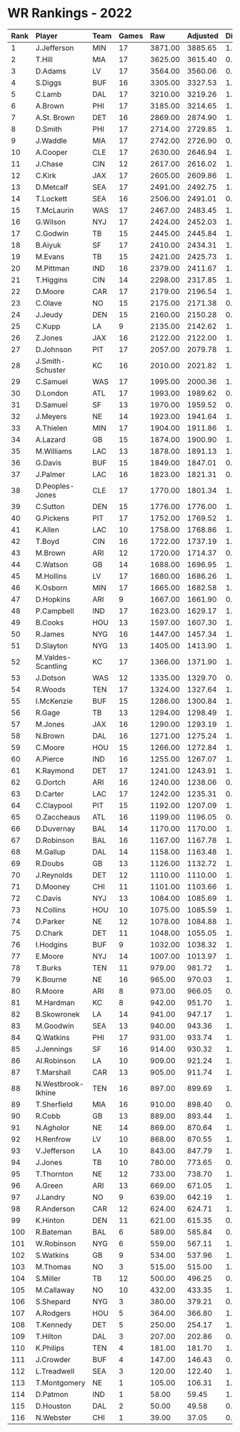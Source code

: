 # WR Rankings - 2022

| Rank | Player             | Team | Games | Raw     | Adjusted | Difficulty | Avg/Game | Typical | Consistency | Trend    |
| :----| :------------------| :----| :-----| :-------| :--------| :----------| :--------| :-------| :-----------| :--------|
| 1    | J.Jefferson        | MIN  | 17    | 3871.00 | 3885.65  | 1.004      | 227.71   | 227.00  | 8/0/9       | +179.9%  |
| 2    | T.Hill             | MIA  | 17    | 3625.00 | 3615.40  | 0.997      | 213.24   | 218.50  | 10/0/7      | +114.8%  |
| 3    | D.Adams            | LV   | 17    | 3564.00 | 3560.06  | 0.999      | 209.65   | 219.00  | 9/1/7       | +185.6%  |
| 4    | S.Diggs            | BUF  | 16    | 3305.00 | 3327.53  | 1.007      | 206.56   | 204.00  | 7/0/9       | +112.1%  |
| 5    | C.Lamb             | DAL  | 17    | 3210.00 | 3219.26  | 1.003      | 188.82   | 169.00  | 6/2/9       | +98.2%   |
| 6    | A.Brown            | PHI  | 17    | 3185.00 | 3214.65  | 1.009      | 187.35   | 176.00  | 8/3/6       | +101.2%  |
| 7    | A.St. Brown        | DET  | 16    | 2869.00 | 2874.90  | 1.002      | 179.31   | 180.50  | 10/1/5      | +124.2%  |
| 8    | D.Smith            | PHI  | 17    | 2714.00 | 2729.85  | 1.006      | 159.65   | 154.50  | 5/5/7       | +131.1%  |
| 9    | J.Waddle           | MIA  | 17    | 2742.00 | 2726.90  | 0.994      | 161.29   | 149.00  | 8/1/8       | +174.9%  |
| 10   | A.Cooper           | CLE  | 17    | 2630.00 | 2646.94  | 1.006      | 154.71   | 159.50  | 9/1/7       | +185.2%  |
| 11   | J.Chase            | CIN  | 12    | 2617.00 | 2616.02  | 1.000      | 218.08   | 234.00  | 7/1/4       | +85.1%   |
| 12   | C.Kirk             | JAX  | 17    | 2605.00 | 2609.86  | 1.002      | 153.24   | 152.00  | 8/0/9       | +153.6%  |
| 13   | D.Metcalf          | SEA  | 17    | 2491.00 | 2492.75  | 1.001      | 146.53   | 139.50  | 6/3/8       | +131.1%  |
| 14   | T.Lockett          | SEA  | 16    | 2506.00 | 2491.01  | 0.994      | 156.62   | 156.00  | 5/4/7       | +86.1%   |
| 15   | T.McLaurin         | WAS  | 17    | 2467.00 | 2483.45  | 1.007      | 145.12   | 144.50  | 9/1/7       | +76.9%   |
| 16   | G.Wilson           | NYJ  | 17    | 2424.00 | 2452.03  | 1.012      | 142.59   | 134.00  | 8/0/9       | +203.6%  |
| 17   | C.Godwin           | TB   | 15    | 2445.00 | 2445.84  | 1.000      | 163.00   | 159.50  | 7/3/5       | +61.6%   |
| 18   | B.Aiyuk            | SF   | 17    | 2410.00 | 2434.31  | 1.010      | 141.76   | 129.50  | 6/3/8       | +88.6%   |
| 19   | M.Evans            | TB   | 15    | 2421.00 | 2425.73  | 1.002      | 161.40   | 150.50  | 9/1/5       | +137.4%  |
| 20   | M.Pittman          | IND  | 16    | 2379.00 | 2411.67  | 1.014      | 148.69   | 161.00  | 10/2/4      | +102.3%  |
| 21   | T.Higgins          | CIN  | 14    | 2298.00 | 2317.85  | 1.009      | 164.14   | 185.50  | 9/0/5       | +102.8%  |
| 22   | D.Moore            | CAR  | 17    | 2179.00 | 2196.54  | 1.008      | 128.18   | 130.50  | 8/2/7       | +246.4%  |
| 23   | C.Olave            | NO   | 15    | 2175.00 | 2171.38  | 0.998      | 145.00   | 137.50  | 7/0/8       | +89.1%   |
| 24   | J.Jeudy            | DEN  | 15    | 2160.00 | 2150.28  | 0.996      | 144.00   | 147.00  | 7/1/7       | +180.9%  |
| 25   | C.Kupp             | LA   | 9     | 2135.00 | 2142.62  | 1.004      | 237.22   | 237.00  | 3/1/5       | INACTIVE |
| 26   | Z.Jones            | JAX  | 16    | 2122.00 | 2122.00  | 1.000      | 132.62   | 145.00  | 10/1/5      | +219.4%  |
| 27   | D.Johnson          | PIT  | 17    | 2057.00 | 2079.78  | 1.011      | 121.00   | 120.50  | 8/2/7       | +67.9%   |
| 28   | J.Smith-Schuster   | KC   | 16    | 2010.00 | 2021.82  | 1.006      | 125.62   | 133.50  | 9/0/7       | +207.7%  |
| 29   | C.Samuel           | WAS  | 17    | 1995.00 | 2000.36  | 1.003      | 117.35   | 121.00  | 8/1/8       | +198.3%  |
| 30   | D.London           | ATL  | 17    | 1993.00 | 1989.62  | 0.998      | 117.24   | 114.00  | 8/1/8       | +158.5%  |
| 31   | D.Samuel           | SF   | 13    | 1970.00 | 1959.52  | 0.995      | 151.54   | 142.50  | 5/0/8       | +80.2%   |
| 32   | J.Meyers           | NE   | 14    | 1923.00 | 1941.64  | 1.010      | 137.36   | 152.00  | 9/0/5       | +101.9%  |
| 33   | A.Thielen          | MIN  | 17    | 1904.00 | 1911.86  | 1.004      | 112.00   | 107.00  | 7/3/7       | +134.7%  |
| 34   | A.Lazard           | GB   | 15    | 1874.00 | 1900.90  | 1.014      | 124.93   | 117.50  | 4/1/10      | +83.5%   |
| 35   | M.Williams         | LAC  | 13    | 1878.00 | 1891.13  | 1.007      | 144.46   | 149.00  | 7/0/6       | +211.7%  |
| 36   | G.Davis            | BUF  | 15    | 1849.00 | 1847.01  | 0.999      | 123.27   | 119.00  | 9/0/6       | +142.7%  |
| 37   | J.Palmer           | LAC  | 16    | 1823.00 | 1821.31  | 0.999      | 113.94   | 115.50  | 9/1/6       | +181.4%  |
| 38   | D.Peoples-Jones    | CLE  | 17    | 1770.00 | 1801.34  | 1.018      | 104.12   | 104.00  | 7/1/9       | +177.9%  |
| 39   | C.Sutton           | DEN  | 15    | 1776.00 | 1776.00  | 1.000      | 118.40   | 110.50  | 5/0/10      | +127.7%  |
| 40   | G.Pickens          | PIT  | 17    | 1752.00 | 1769.52  | 1.010      | 103.06   | 109.50  | 9/1/7       | +220.9%  |
| 41   | K.Allen            | LAC  | 10    | 1758.00 | 1768.86  | 1.006      | 175.80   | 179.50  | 5/1/4       | +98.0%   |
| 42   | T.Boyd             | CIN  | 16    | 1722.00 | 1737.19  | 1.009      | 107.62   | 102.00  | 7/2/7       | +166.4%  |
| 43   | M.Brown            | ARI  | 12    | 1720.00 | 1714.37  | 0.997      | 143.33   | 161.00  | 9/0/3       | +113.9%  |
| 44   | C.Watson           | GB   | 14    | 1688.00 | 1696.95  | 1.005      | 120.57   | 123.00  | 8/1/5       | +324.2%  |
| 45   | M.Hollins          | LV   | 17    | 1680.00 | 1686.26  | 1.004      | 98.82    | 87.50   | 8/0/9       | +240.2%  |
| 46   | K.Osborn           | MIN  | 17    | 1665.00 | 1682.58  | 1.011      | 97.94    | 92.50   | 9/2/6       | +318.0%  |
| 47   | D.Hopkins          | ARI  | 9     | 1667.00 | 1661.90  | 0.997      | 185.22   | 184.50  | 4/1/4       | +91.1%   |
| 48   | P.Campbell         | IND  | 17    | 1623.00 | 1629.17  | 1.004      | 95.47    | 86.00   | 8/1/8       | +241.8%  |
| 49   | B.Cooks            | HOU  | 13    | 1597.00 | 1607.30  | 1.006      | 122.85   | 118.00  | 6/3/4       | +75.5%   |
| 50   | R.James            | NYG  | 16    | 1447.00 | 1457.34  | 1.007      | 90.44    | 93.50   | 7/2/7       | +352.3%  |
| 51   | D.Slayton          | NYG  | 13    | 1405.00 | 1413.90  | 1.006      | 108.08   | 108.50  | 5/1/7       | +153.5%  |
| 52   | M.Valdes-Scantling | KC   | 17    | 1366.00 | 1371.90  | 1.004      | 80.35    | 71.50   | 7/1/9       | +219.9%  |
| 53   | J.Dotson           | WAS  | 12    | 1335.00 | 1329.70  | 0.996      | 111.25   | 111.00  | 5/1/6       | +243.5%  |
| 54   | R.Woods            | TEN  | 17    | 1324.00 | 1327.64  | 1.003      | 77.88    | 78.50   | 8/1/8       | +192.0%  |
| 55   | I.McKenzie         | BUF  | 15    | 1286.00 | 1300.84  | 1.012      | 85.73    | 73.00   | 7/1/7       | +232.4%  |
| 56   | R.Gage             | TB   | 13    | 1294.00 | 1298.49  | 1.003      | 99.54    | 79.50   | 6/0/7       | +214.7%  |
| 57   | M.Jones            | JAX  | 16    | 1290.00 | 1293.19  | 1.002      | 80.62    | 81.50   | 8/0/8       | +205.7%  |
| 58   | N.Brown            | DAL  | 16    | 1271.00 | 1275.24  | 1.003      | 79.44    | 81.00   | 9/0/7       | +476.1%  |
| 59   | C.Moore            | HOU  | 15    | 1266.00 | 1272.84  | 1.005      | 84.40    | 75.50   | 7/1/7       | +165.3%  |
| 60   | A.Pierce           | IND  | 16    | 1255.00 | 1267.07  | 1.010      | 78.44    | 83.50   | 10/0/6      | +284.6%  |
| 61   | K.Raymond          | DET  | 17    | 1241.00 | 1243.91  | 1.002      | 73.00    | 73.50   | 6/0/11      | +177.6%  |
| 62   | G.Dortch           | ARI  | 16    | 1240.00 | 1238.06  | 0.998      | 77.50    | 74.50   | 9/1/6       | +1546.5% |
| 63   | D.Carter           | LAC  | 17    | 1242.00 | 1235.31  | 0.995      | 73.06    | 59.50   | 8/0/9       | +289.0%  |
| 64   | C.Claypool         | PIT  | 15    | 1192.00 | 1207.09  | 1.013      | 79.47    | 70.50   | 6/0/9       | +213.7%  |
| 65   | O.Zaccheaus        | ATL  | 16    | 1199.00 | 1196.05  | 0.998      | 74.94    | 73.00   | 7/2/7       | +141.6%  |
| 66   | D.Duvernay         | BAL  | 14    | 1170.00 | 1170.00  | 1.000      | 83.57    | 76.00   | 7/0/7       | INACTIVE |
| 67   | D.Robinson         | BAL  | 16    | 1167.00 | 1167.78  | 1.001      | 72.94    | 72.50   | 10/1/5      | +235.4%  |
| 68   | M.Gallup           | DAL  | 14    | 1158.00 | 1163.48  | 1.005      | 82.71    | 77.00   | 4/3/7       | +141.6%  |
| 69   | R.Doubs            | GB   | 13    | 1126.00 | 1132.72  | 1.006      | 86.62    | 81.00   | 6/2/5       | +247.1%  |
| 70   | J.Reynolds         | DET  | 12    | 1110.00 | 1110.00  | 1.000      | 92.50    | 107.50  | 7/0/5       | +313.9%  |
| 71   | D.Mooney           | CHI  | 11    | 1101.00 | 1103.66  | 1.002      | 100.09   | 99.00   | 4/2/5       | INACTIVE |
| 72   | C.Davis            | NYJ  | 13    | 1084.00 | 1085.69  | 1.002      | 83.38    | 94.50   | 9/0/4       | +283.5%  |
| 73   | N.Collins          | HOU  | 10    | 1075.00 | 1085.59  | 1.010      | 107.50   | 95.00   | 3/0/7       | INACTIVE |
| 74   | D.Parker           | NE   | 12    | 1078.00 | 1084.88  | 1.006      | 89.83    | 82.50   | 6/0/6       | +461.3%  |
| 75   | D.Chark            | DET  | 11    | 1048.00 | 1055.05  | 1.007      | 95.27    | 94.00   | 6/1/4       | +299.2%  |
| 76   | I.Hodgins          | BUF  | 9     | 1032.00 | 1038.32  | 1.006      | 114.67   | 103.00  | 5/0/4       | +122.4%  |
| 77   | E.Moore            | NYJ  | 14    | 1007.00 | 1013.97  | 1.007      | 71.93    | 75.00   | 7/1/6       | +228.5%  |
| 78   | T.Burks            | TEN  | 11    | 979.00  | 981.72   | 1.003      | 89.00    | 83.00   | 5/1/5       | +148.3%  |
| 79   | K.Bourne           | NE   | 16    | 965.00  | 970.03   | 1.005      | 60.31    | 60.00   | 10/0/6      | +361.0%  |
| 80   | R.Moore            | ARI  | 8     | 973.00  | 966.05   | 0.993      | 121.62   | 127.00  | 3/1/4       | INACTIVE |
| 81   | M.Hardman          | KC   | 8     | 942.00  | 951.70   | 1.010      | 117.75   | 144.00  | 6/0/2       | INACTIVE |
| 82   | B.Skowronek        | LA   | 14    | 941.00  | 947.17   | 1.007      | 67.21    | 67.00   | 9/0/5       | INACTIVE |
| 83   | M.Goodwin          | SEA  | 13    | 940.00  | 943.36   | 1.004      | 72.31    | 61.00   | 7/1/5       | +429.3%  |
| 84   | Q.Watkins          | PHI  | 17    | 931.00  | 933.74   | 1.003      | 54.76    | 50.50   | 9/0/8       | +563.4%  |
| 85   | J.Jennings         | SF   | 16    | 914.00  | 930.32   | 1.018      | 57.12    | 47.50   | 6/1/9       | +200.9%  |
| 86   | Al.Robinson        | LA   | 10    | 909.00  | 921.24   | 1.013      | 90.90    | 97.50   | 5/1/4       | INACTIVE |
| 87   | T.Marshall         | CAR  | 13    | 905.00  | 911.74   | 1.007      | 69.62    | 62.00   | 7/0/6       | +200.2%  |
| 88   | N.Westbrook-Ikhine | TEN  | 16    | 897.00  | 899.69   | 1.003      | 56.06    | 51.50   | 10/1/5      | +867.9%  |
| 89   | T.Sherfield        | MIA  | 16    | 910.00  | 898.40   | 0.987      | 56.88    | 51.50   | 9/0/7       | +276.4%  |
| 90   | R.Cobb             | GB   | 13    | 889.00  | 893.44   | 1.005      | 68.38    | 56.00   | 6/0/7       | +278.9%  |
| 91   | N.Agholor          | NE   | 14    | 869.00  | 870.64   | 1.002      | 62.07    | 42.50   | 6/2/6       | +705.2%  |
| 92   | H.Renfrow          | LV   | 10    | 868.00  | 870.55   | 1.003      | 86.80    | 100.00  | 7/0/3       | +175.8%  |
| 93   | V.Jefferson        | LA   | 10    | 843.00  | 847.79   | 1.006      | 84.30    | 84.00   | 4/1/5       | +107.7%  |
| 94   | J.Jones            | TB   | 10    | 780.00  | 773.65   | 0.992      | 78.00    | 71.00   | 4/1/5       | +173.2%  |
| 95   | T.Thornton         | NE   | 12    | 733.00  | 738.70   | 1.008      | 61.08    | 51.00   | 8/0/4       | +272.9%  |
| 96   | A.Green            | ARI  | 13    | 669.00  | 671.05   | 1.003      | 51.46    | 40.00   | 6/2/5       | +451.4%  |
| 97   | J.Landry           | NO   | 9     | 639.00  | 642.19   | 1.005      | 71.00    | 59.00   | 5/0/4       | INACTIVE |
| 98   | R.Anderson         | CAR  | 12    | 624.00  | 624.71   | 1.001      | 52.00    | 42.00   | 7/0/5       | +501.1%  |
| 99   | K.Hinton           | DEN  | 11    | 621.00  | 615.35   | 0.991      | 56.45    | 59.00   | 6/0/5       | +304.9%  |
| 100  | R.Bateman          | BAL  | 6     | 589.00  | 585.84   | 0.995      | 98.17    | 99.50   | 4/0/2       | INACTIVE |
| 101  | W.Robinson         | NYG  | 6     | 559.00  | 567.11   | 1.015      | 93.17    | 81.50   | 3/0/3       | INACTIVE |
| 102  | S.Watkins          | GB   | 9     | 534.00  | 537.96   | 1.007      | 59.33    | 56.00   | 5/0/4       | +234.8%  |
| 103  | M.Thomas           | NO   | 3     | 515.00  | 515.00   | 1.000      | 171.67   | 171.67  | 1/0/2       | INACTIVE |
| 104  | S.Miller           | TB   | 12    | 500.00  | 496.25   | 0.992      | 41.67    | 54.50   | 9/0/3       | +457.9%  |
| 105  | M.Callaway         | NO   | 10    | 432.00  | 433.35   | 1.003      | 43.20    | 41.00   | 5/0/5       | +383.8%  |
| 106  | S.Shepard          | NYG  | 3     | 380.00  | 379.21   | 0.998      | 126.67   | 126.67  | 2/0/1       | INACTIVE |
| 107  | A.Rodgers          | HOU  | 5     | 364.00  | 366.80   | 1.008      | 72.80    | 54.50   | 2/1/2       | N/A      |
| 108  | T.Kennedy          | DET  | 5     | 250.00  | 254.17   | 1.017      | 50.00    | 47.00   | 3/0/2       | INACTIVE |
| 109  | T.Hilton           | DAL  | 3     | 207.00  | 202.86   | 0.980      | 69.00    | 69.00   | 2/0/1       | N/A      |
| 110  | K.Philips          | TEN  | 4     | 181.00  | 181.70   | 1.004      | 45.25    | 78.50   | 3/0/1       | INACTIVE |
| 111  | J.Crowder          | BUF  | 4     | 147.00  | 146.43   | 0.996      | 36.75    | 45.50   | 3/0/1       | INACTIVE |
| 112  | L.Treadwell        | SEA  | 3     | 120.00  | 122.40   | 1.020      | 40.00    | 40.00   | 2/0/1       | N/A      |
| 113  | T.Montgomery       | NE   | 1     | 105.00  | 106.31   | 1.012      | 105.00   | 105.00  | 0/1/0       | INACTIVE |
| 114  | D.Patmon           | IND  | 1     | 58.00   | 59.45    | 1.025      | 58.00    | 58.00   | 0/1/0       | INACTIVE |
| 115  | D.Houston          | DAL  | 2     | 50.00   | 49.58    | 0.992      | 25.00    | 25.00   | 1/0/1       | INACTIVE |
| 116  | N.Webster          | CHI  | 1     | 39.00   | 37.05    | 0.950      | 39.00    | 39.00   | 0/1/0       | INACTIVE |

